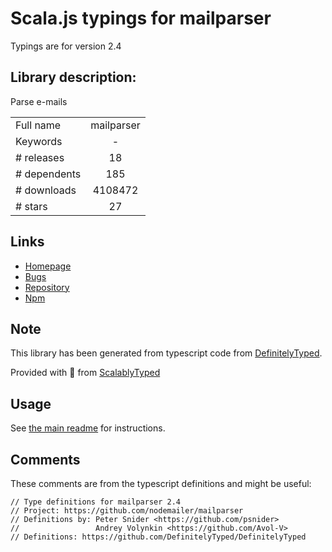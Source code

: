 
# Scala.js typings for mailparser

Typings are for version 2.4

## Library description:
Parse e-mails

|                    |                 |
| ------------------ | :-------------: |
| Full name          | mailparser |
| Keywords           | - |
| # releases         | 18 |
| # dependents       | 185 |
| # downloads        | 4108472 |
| # stars            | 27 |

## Links
- [Homepage](https://github.com/nodemailer/mailparser#readme)
- [Bugs](https://github.com/nodemailer/mailparser/issues)
- [Repository](https://github.com/nodemailer/mailparser)
- [Npm](https://www.npmjs.com/package/mailparser)
    


## Note
This library has been generated from typescript code from [DefinitelyTyped](https://definitelytyped.org).

Provided with :purple_heart: from [ScalablyTyped](https://github.com/oyvindberg/ScalablyTyped)

## Usage
See [the main readme](../../readme.md) for instructions.

## Comments

These comments are from the typescript definitions and might be useful:
```
// Type definitions for mailparser 2.4
// Project: https://github.com/nodemailer/mailparser
// Definitions by: Peter Snider <https://github.com/psnider>
//                 Andrey Volynkin <https://github.com/Avol-V>
// Definitions: https://github.com/DefinitelyTyped/DefinitelyTyped

```

